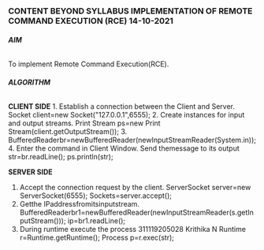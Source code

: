 <h3>CONTENT BEYOND SYLLABUS
IMPLEMENTATION OF REMOTE COMMAND EXECUTION (RCE) 14-10-2021</h3>
<h6><b>AIM</b></h6>
To implement Remote Command Execution(RCE).

<h6><b>ALGORITHM</b></h6>
<b>CLIENT SIDE</b>
1. Establish a connection between the Client and Server.
Socket client=new Socket("127.0.0.1",6555);
2. Create instances for input and output streams.
Print Stream ps=new Print Stream(client.getOutputStream());
3. BufferedReaderbr=newBufferedReader(newInputStreamReader(System.in));
4. Enter the command in Client Window.
Send themessage to its output
str=br.readLine();
ps.println(str);

<b>SERVER SIDE</b>
1. Accept the connection request by the client.
ServerSocket server=new ServerSocket(6555);
Sockets=server.accept();
2. Getthe IPaddressfromitsinputstream.
BufferedReaderbr1=newBufferedReader(newInputStreamReader(s.getInputStream()));
ip=br1.readLine();
3. During runtime execute the process
311119205028 Krithika N
Runtime r=Runtime.getRuntime();
Process p=r.exec(str);
